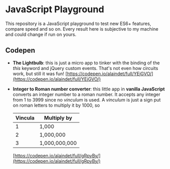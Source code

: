 # JavaScript Playground

This repository is a JavaScript playground to test new ES6+ features, compare speed and so on. Every result here is subjective to my machine and could change if run on yours.

## Codepen

- **The Lightbulb**: this is just a micro app to tinker with the binding of the *this* keyword and jQuery custom events. That's not even how circuits work, but still it was fun! [https://codepen.io/alaindet/full/YEjGVO/](https://codepen.io/alaindet/full/YEjGVO/)

- **Integer to Roman number converter**: this little app in **vanilla JavaScript** converts an integer number to a roman number. It accepts any integer from 1 to 3999 since no _vinculum_ is used. A _vinculum_ is just a sign put on roman letters to multiply it by 1000, so

  | Vincula | Multiply by   |
  | ------- | ------------- |
  | 1       | 1,000         |
  | 2       | 1,000,000     |
  | 3       | 1,000,000,000 |

  [https://codepen.io/alaindet/full/gRpyBy/](https://codepen.io/alaindet/full/gRpyBy/)
